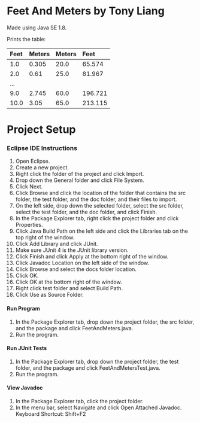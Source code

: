# Feet And Meters by Tony Liang

Made using Java SE 1.8.

Prints the table:

Feet  | Meters  | Meters  | Feet
:---- | :------ | :------ | :------
1.0   | 0.305   | 20.0    | 65.574
2.0   | 0.61    | 25.0    | 81.967
...   |         |         |
9.0   | 2.745   | 60.0    | 196.721
10.0  | 3.05    | 65.0    | 213.115

# Project Setup

### Eclipse IDE Instructions
1. Open Eclipse.
2. Create a new project.
3. Right click the folder of the project and click Import.
4. Drop down the General folder and click File System.
5. Click Next.
6. Click Browse and click the location of the folder that contains the src folder, the test folder, and the doc folder, and their files to import.
7. On the left side, drop down the selected folder, select the src folder, select the test folder, and the doc folder, and click Finish.
8. In the Package Explorer tab, right click the project folder and click Properties.
9. Click Java Build Path on the left side and click the Libraries tab on the top right of the window.
10. Click Add Library and click JUnit.
11. Make sure JUnit 4 is the JUnit library version.
12. Click Finish and click Apply at the bottom right of the window.
13. Click Javadoc Location on the left side of the window.
14. Click Browse and select the docs folder location.
15. Click OK.
16. Click OK at the bottom right of the window.
17. Right click test folder and select Build Path.
18. Click Use as Source Folder.

#### Run Program
1. In the Package Explorer tab, drop down the project folder, the src folder, and the package and click FeetAndMeters.java.
2. Run the program.

#### Run JUnit Tests
1. In the Package Explorer tab, drop down the project folder, the test folder, and the package and click FeetAndMetersTest.java.
2. Run the program.

#### View Javadoc
1. In the Package Explorer tab, click the project folder.
2. In the menu bar, select Navigate and click Open Attached Javadoc. Keyboard Shortcut: Shift+F2